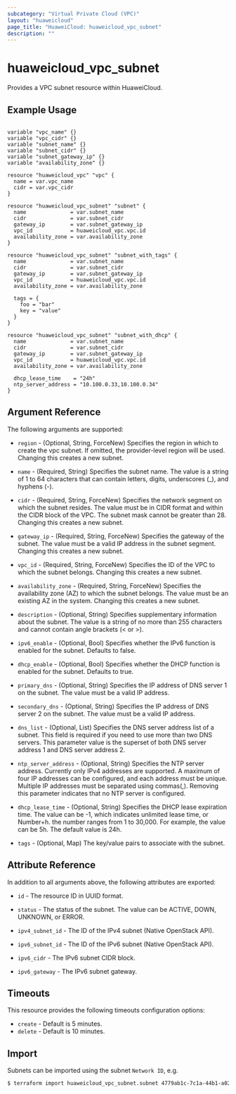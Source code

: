 ```yaml
---
subcategory: "Virtual Private Cloud (VPC)"
layout: "huaweicloud"
page_title: "HuaweiCloud: huaweicloud_vpc_subnet"
description: ""
---
```


# huaweicloud_vpc_subnet

Provides a VPC subnet resource within HuaweiCloud.

## Example Usage

```hcl

variable "vpc_name" {}
variable "vpc_cidr" {}
variable "subnet_name" {}
variable "subnet_cidr" {}
variable "subnet_gateway_ip" {}
variable "availability_zone" {}

resource "huaweicloud_vpc" "vpc" {
  name = var.vpc_name
  cidr = var.vpc_cidr
}

resource "huaweicloud_vpc_subnet" "subnet" {
  name              = var.subnet_name
  cidr              = var.subnet_cidr
  gateway_ip        = var.subnet_gateway_ip
  vpc_id            = huaweicloud_vpc.vpc.id
  availability_zone = var.availability_zone
}

resource "huaweicloud_vpc_subnet" "subnet_with_tags" {
  name              = var.subnet_name
  cidr              = var.subnet_cidr
  gateway_ip        = var.subnet_gateway_ip
  vpc_id            = huaweicloud_vpc.vpc.id
  availability_zone = var.availability_zone

  tags = {
    foo = "bar"
    key = "value"
  }
}

resource "huaweicloud_vpc_subnet" "subnet_with_dhcp" {
  name              = var.subnet_name
  cidr              = var.subnet_cidr
  gateway_ip        = var.subnet_gateway_ip
  vpc_id            = huaweicloud_vpc.vpc.id
  availability_zone = var.availability_zone

  dhcp_lease_time    = "24h"
  ntp_server_address = "10.100.0.33,10.100.0.34"
}

 ```

## Argument Reference

The following arguments are supported:

* `region` - (Optional, String, ForceNew) Specifies the region in which to create the vpc subnet. If omitted, the
  provider-level region will be used. Changing this creates a new subnet.

* `name` - (Required, String) Specifies the subnet name. The value is a string of 1 to 64 characters that can contain
  letters, digits, underscores (_), and hyphens (-).

* `cidr` - (Required, String, ForceNew) Specifies the network segment on which the subnet resides. The value must be in
  CIDR format and within the CIDR block of the VPC. The subnet mask cannot be greater than 28. Changing this creates a
  new subnet.

* `gateway_ip` - (Required, String, ForceNew) Specifies the gateway of the subnet. The value must be a valid IP address
  in the subnet segment. Changing this creates a new subnet.

* `vpc_id` - (Required, String, ForceNew) Specifies the ID of the VPC to which the subnet belongs. Changing this creates
  a new subnet.

* `availability_zone` - (Required, String, ForceNew) Specifies the availability zone (AZ) to which the subnet belongs.
  The value must be an existing AZ in the system. Changing this creates a new subnet.

* `description` - (Optional, String) Specifies supplementary information about the subnet. The value is a string of
  no more than 255 characters and cannot contain angle brackets (< or >).

* `ipv6_enable` - (Optional, Bool) Specifies whether the IPv6 function is enabled for the subnet. Defaults to false.

* `dhcp_enable` - (Optional, Bool) Specifies whether the DHCP function is enabled for the subnet. Defaults to true.

* `primary_dns` - (Optional, String) Specifies the IP address of DNS server 1 on the subnet. The value must be a valid
  IP address.

* `secondary_dns` - (Optional, String) Specifies the IP address of DNS server 2 on the subnet. The value must be a valid
  IP address.

* `dns_list` - (Optional, List) Specifies the DNS server address list of a subnet. This field is required if you need to
  use more than two DNS servers. This parameter value is the superset of both DNS server address 1 and DNS server
  address 2.

* `ntp_server_address` - (Optional, String) Specifies the NTP server address. Currently only IPv4 addresses are supported.
  A maximum of four IP addresses can be configured, and each address must be unique. Multiple IP addresses must be
  separated using commas(,). Removing this parameter indicates that no NTP server is configured.

* `dhcp_lease_time` - (Optional, String) Specifies the DHCP lease expiration time. The value can be -1, which indicates
  unlimited lease time, or Number+h. the number ranges from 1 to 30,000. For example, the value can be 5h. The default
  value is 24h.

* `tags` - (Optional, Map) The key/value pairs to associate with the subnet.

## Attribute Reference

In addition to all arguments above, the following attributes are exported:

* `id` - The resource ID in UUID format.

* `status` - The status of the subnet. The value can be ACTIVE, DOWN, UNKNOWN, or ERROR.

* `ipv4_subnet_id` - The ID of the IPv4 subnet (Native OpenStack API).

* `ipv6_subnet_id` - The ID of the IPv6 subnet (Native OpenStack API).

* `ipv6_cidr` - The IPv6 subnet CIDR block.

* `ipv6_gateway` - The IPv6 subnet gateway.

## Timeouts

This resource provides the following timeouts configuration options:

* `create` - Default is 5 minutes.
* `delete` - Default is 10 minutes.

## Import

Subnets can be imported using the subnet `Network ID`, e.g.

```bash
$ terraform import huaweicloud_vpc_subnet.subnet 4779ab1c-7c1a-44b1-a02e-93dfc361b32d
```
